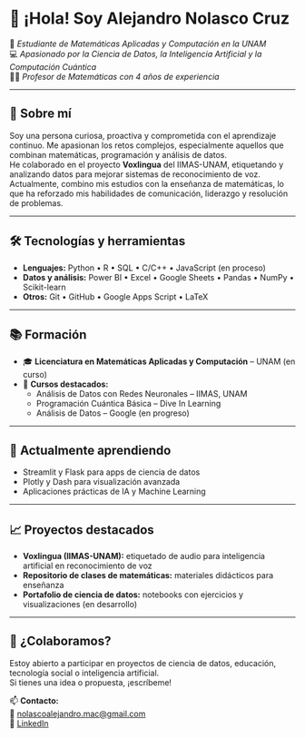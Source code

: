 # 👋 ¡Hola! Soy Alejandro Nolasco Cruz

📍 *Estudiante de Matemáticas Aplicadas y Computación en la UNAM*  
💻 *Apasionado por la Ciencia de Datos, la Inteligencia Artificial y la Computación Cuántica*  
👨‍🏫 *Profesor de Matemáticas con 4 años de experiencia*

---

## 🚀 Sobre mí
Soy una persona curiosa, proactiva y comprometida con el aprendizaje continuo. Me apasionan los retos complejos, especialmente aquellos que combinan matemáticas, programación y análisis de datos.  
He colaborado en el proyecto **Voxlingua** del IIMAS-UNAM, etiquetando y analizando datos para mejorar sistemas de reconocimiento de voz.  
Actualmente, combino mis estudios con la enseñanza de matemáticas, lo que ha reforzado mis habilidades de comunicación, liderazgo y resolución de problemas.

---

## 🛠️ Tecnologías y herramientas
- **Lenguajes:** Python • R • SQL • C/C++ • JavaScript (en proceso)
- **Datos y análisis:** Power BI • Excel • Google Sheets • Pandas • NumPy • Scikit-learn
- **Otros:** Git • GitHub • Google Apps Script • LaTeX

---

## 📚 Formación
- 🎓 **Licenciatura en Matemáticas Aplicadas y Computación** – UNAM (en curso)
- 🧠 **Cursos destacados:**
  - Análisis de Datos con Redes Neuronales – IIMAS, UNAM  
  - Programación Cuántica Básica – Dive In Learning  
  - Análisis de Datos – Google (en progreso)

---

## 🌱 Actualmente aprendiendo
- Streamlit y Flask para apps de ciencia de datos  
- Plotly y Dash para visualización avanzada  
- Aplicaciones prácticas de IA y Machine Learning

---

## 📈 Proyectos destacados
- **Voxlingua (IIMAS-UNAM):** etiquetado de audio para inteligencia artificial en reconocimiento de voz  
- **Repositorio de clases de matemáticas:** materiales didácticos para enseñanza  
- **Portafolio de ciencia de datos:** notebooks con ejercicios y visualizaciones (en desarrollo)

---

## 🤝 ¿Colaboramos?
Estoy abierto a participar en proyectos de ciencia de datos, educación, tecnología social o inteligencia artificial.  
Si tienes una idea o propuesta, ¡escríbeme!

📫 **Contacto:**  
📧 nolascoalejandro.mac@gmail.com  
🔗 [LinkedIn](https://linkedin.com/in/ale-nolasco)
